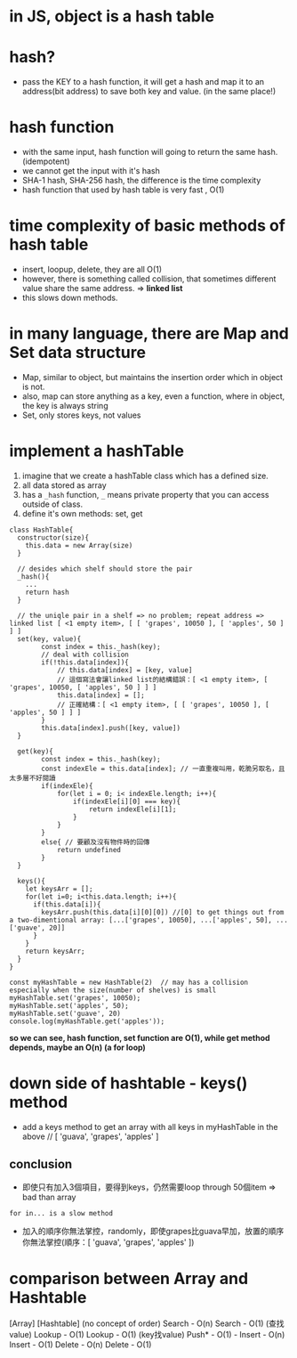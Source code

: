 # in JS, object is a hash table
# hash?
- pass the KEY to a hash function, it will get a hash and map it to an address(bit address) to save both key and value. (in the same place!)

# hash function
- with the same input, hash function will going to return the same hash. (idempotent)
- we cannot get the input with it's hash
- SHA-1 hash, SHA-256 hash, the difference is the time complexity
- hash function that used by hash table is very fast , O(1)


# time complexity of basic methods of hash table
- insert, loopup, delete, they are all O(1)
- however, there is something called collision, that sometimes different value share the same address. => **linked list**
- this slows down methods.

# in many language, there are Map and Set data structure
- Map, similar to object, but maintains the insertion order which in object is not.
- also, map can store anything as a key, even a function, where in object, the key is always string
- Set, only stores keys, not values

# implement a hashTable
1. imagine that we create a hashTable class which has a defined size.
2. all data stored as array
3. has a ```_hash``` function, ```_``` means private property that you can access outside of class.
4. define it's own methods: set, get
```
class HashTable{
  constructor(size){
    this.data = new Array(size)
  }
  
  // desides which shelf should store the pair
  _hash(){
    ...
    return hash
  }
  
  // the uniqle pair in a shelf => no problem; repeat address => linked list [ <1 empty item>, [ [ 'grapes', 10050 ], [ 'apples', 50 ] ] ]
  set(key, value){
        const index = this._hash(key);
        // deal with collision
        if(!this.data[index]){
            // this.data[index] = [key, value]
            // 這個寫法會讓linked list的結構錯誤：[ <1 empty item>, [ 'grapes', 10050, [ 'apples', 50 ] ] ]
            this.data[index] = [];        
            // 正確結構：[ <1 empty item>, [ [ 'grapes', 10050 ], [ 'apples', 50 ] ] ]
        }
        this.data[index].push([key, value])
  }

  get(key){
        const index = this._hash(key);
        const indexEle = this.data[index]; // 一直重複叫用，乾脆另取名，且太多層不好閱讀
        if(indexEle){
            for(let i = 0; i< indexEle.length; i++){
                if(indexEle[i][0] === key){
                    return indexEle[i][1];
                }
            }
        }
        else{ // 要顧及沒有物件時的回傳
            return undefined
        }
  }
  
  keys(){
    let keysArr = [];
    for(let i=0; i<this.data.length; i++){
      if(this.data[i]){
        keysArr.push(this.data[i][0][0]) //[0] to get things out from a two-dimentional array: [...['grapes', 10050], ...['apples', 50], ...['guave', 20]]
      }
    }
    return keysArr;
  }
}

const myHashTable = new HashTable(2)  // may has a collision especially when the size(number of shelves) is small 
myHashTable.set('grapes', 10050);
myHashTable.set('apples', 50);
myHashTable.set('guave', 20)
console.log(myHashTable.get('apples'));
```
**so we can see, hash function, set function are O(1), while get method depends, maybe an O(n) (a for loop)**

# down side of hashtable - keys() method
- add a keys method to get an array with all keys in myHashTable in the above
// [ 'guava', 'grapes', 'apples' ]

## conclusion
- 即使只有加入3個項目，要得到keys，仍然需要loop through 50個item => bad than array
```
for in... is a slow method
```
- 加入的順序你無法掌控，randomly，即使grapes比guava早加，放置的順序你無法掌控(順序：[ 'guava', 'grapes', 'apples' ])


# comparison between Array and Hashtable

[Array]         [Hashtable] (no concept of order)
Search - O(n)   Search - O(1) (查找value)
Lookup - O(1)   Lookup - O(1) (key找value)
Push* - O(1)       - 
Insert - O(n)   Insert - O(1)
Delete - O(n)   Delete - O(1)

